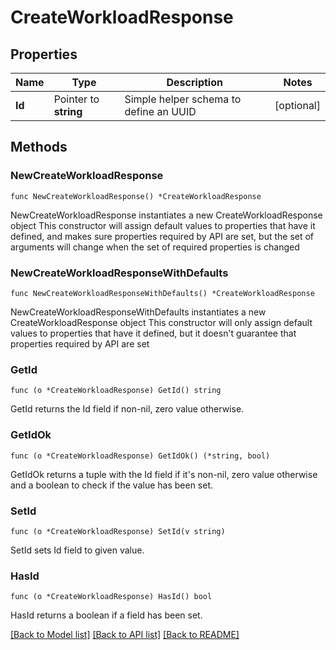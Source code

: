 # CreateWorkloadResponse

## Properties

Name | Type | Description | Notes
------------ | ------------- | ------------- | -------------
**Id** | Pointer to **string** | Simple helper schema to define an UUID | [optional] 

## Methods

### NewCreateWorkloadResponse

`func NewCreateWorkloadResponse() *CreateWorkloadResponse`

NewCreateWorkloadResponse instantiates a new CreateWorkloadResponse object
This constructor will assign default values to properties that have it defined,
and makes sure properties required by API are set, but the set of arguments
will change when the set of required properties is changed

### NewCreateWorkloadResponseWithDefaults

`func NewCreateWorkloadResponseWithDefaults() *CreateWorkloadResponse`

NewCreateWorkloadResponseWithDefaults instantiates a new CreateWorkloadResponse object
This constructor will only assign default values to properties that have it defined,
but it doesn't guarantee that properties required by API are set

### GetId

`func (o *CreateWorkloadResponse) GetId() string`

GetId returns the Id field if non-nil, zero value otherwise.

### GetIdOk

`func (o *CreateWorkloadResponse) GetIdOk() (*string, bool)`

GetIdOk returns a tuple with the Id field if it's non-nil, zero value otherwise
and a boolean to check if the value has been set.

### SetId

`func (o *CreateWorkloadResponse) SetId(v string)`

SetId sets Id field to given value.

### HasId

`func (o *CreateWorkloadResponse) HasId() bool`

HasId returns a boolean if a field has been set.


[[Back to Model list]](../README.md#documentation-for-models) [[Back to API list]](../README.md#documentation-for-api-endpoints) [[Back to README]](../README.md)


